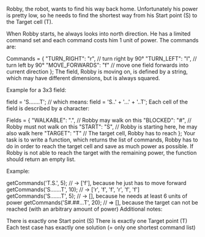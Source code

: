 Robby, the robot, wants to find his way back home. Unfortunately his power is pretty low, so he needs to find the shortest way from his Start point (S) to the Target cell (T).

When Robby starts, he always looks into north direction. He has a limited command set and each command costs him 1 unit of power. The commands are:

Commands = {
  "TURN_RIGHT": "r", // turn right by 90°
  "TURN_LEFT": "l", // turn left by 90°
  "MOVE_FORWARDS": "f" // move one field forwards into current direction
};
The field, Robby is moving on, is defined by a string, which may have different dimensions, but is always squared.

Example for a 3x3 field:

field = 'S.......T';
// which means:
field =
  'S..' +
  '...' +
  '..T';
Each cell of the field is described by a character:

Fields = {
  "WALKABLE": ".", // Robby may walk on this
  "BLOCKED": "#", // Robby must not walk on this
  "START": "S", // Robby is starting here, he may also walk here
  "TARGET": "T" // The target cell, Robby has to reach
};
Your task is to write a function, which returns the list of commands, Robby has to do in order to reach the target cell and save as much power as possible. If Robby is not able to reach the target with the remaining power, the function should return an empty list.

Example:

getCommands('T.S.', 5); // -> ['f'], because he just has to move forward
getCommands('S.......T', 10); // -> ['r', 'f', 'f', 'r', 'f', 'f']
getCommands('S.......T', 5); // -> [], because he needs at least 6 units of power
getCommands('S#.##...T', 20); // => [], because the target can not be reached (with an arbitrary amount of power)
Additional notes:

There is exactly one Start point (S)
There is exactly one Target point (T)
Each test case has exactly one solution (= only one shortest command list)
